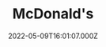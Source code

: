 ---
date: 2022-05-09T16:01:07.000Z
title: McDonald's
latitude: 52.41475
longitude: -0.7911
category: checkin
---